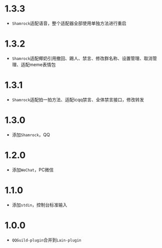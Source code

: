 # 1.3.3

* `Shamrock`适配语音，整个适配器全部使用单独方法进行重启

# 1.3.2

* `Shamrock`适配椰奶引用撤回、踢人、禁言、修改群名称、设置管理、取消管理、适配meme表情包

# 1.3.1

* `Shamrock`适配拍一拍方法、适配icqq禁言、全体禁言接口，修改转发

# 1.3.0

* 添加`Shamrock`，QQ

# 1.2.0

* 添加`WeChat`，PC微信

# 1.1.0

* 添加`stdin`，控制台标准输入

# 1.0.0

* `QQGuild-plugin`合并到`Lain-plugin`